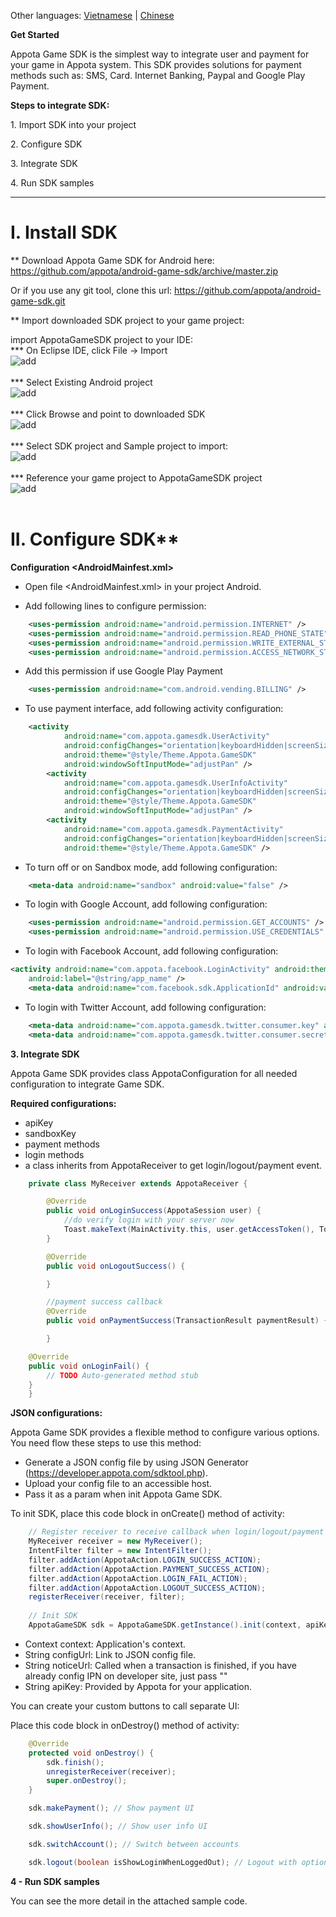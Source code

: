 Other languages: [Vietnamese](README.md) | [Chinese](README_CN.md)

**Get Started**

Appota Game SDK is the simplest way to integrate user and payment for
your game in Appota system. This SDK provides solutions for payment
methods such as: SMS, Card. Internet Banking, Paypal and Google Play
Payment.

**Steps to integrate SDK:**

​1. Import SDK into your project

​2. Configure SDK

​3. Integrate SDK

​4. Run SDK samples

<hr/>

# I. Install SDK

** Download Appota Game SDK for Android here: 
https://github.com/appota/android-game-sdk/archive/master.zip

Or if you use any git tool, clone this url: https://github.com/appota/android-game-sdk.git

** Import downloaded SDK project to your game project:

import AppotaGameSDK project to your IDE:
<br/>
*** On Eclipse IDE, click File -> Import
<br/>
![add](https://github.com/appota/android-game-sdk/blob/master/docs/images/1.png)
<br/>
<br/>
*** Select Existing Android project
<br/>
![add](https://github.com/appota/android-game-sdk/blob/master/docs/images/2.png)
<br/>
<br/>
*** Click Browse and point to downloaded SDK
<br/>
![add](https://github.com/appota/android-game-sdk/blob/master/docs/images/3.png)
<br/>
<br/>
*** Select SDK project and Sample project to import:
<br/>
![add](https://github.com/appota/android-game-sdk/blob/master/docs/images/5.png)
<br/>
<br/>
*** Reference your game project to AppotaGameSDK project
<br/>
![add](https://github.com/appota/android-game-sdk/blob/master/docs/images/6.png)
<br/>
<br/>

# II. Configure SDK**

**Configuration \<AndroidMainfest.xml\>**

- Open file \<AndroidMainfest.xml\> in your project Android.

- Add following lines to configure permission:

``` xml
    <uses-permission android:name="android.permission.INTERNET" />
    <uses-permission android:name="android.permission.READ_PHONE_STATE" />
    <uses-permission android:name="android.permission.WRITE_EXTERNAL_STORAGE" />
    <uses-permission android:name="android.permission.ACCESS_NETWORK_STATE" />
```

- Add this permission if use Google Play Payment

``` xml
    <uses-permission android:name="com.android.vending.BILLING" />
```

- To use payment interface, add following activity configuration:

``` xml
    <activity
            android:name="com.appota.gamesdk.UserActivity"
            android:configChanges="orientation|keyboardHidden|screenSize"
            android:theme="@style/Theme.Appota.GameSDK"
            android:windowSoftInputMode="adjustPan" />
        <activity
            android:name="com.appota.gamesdk.UserInfoActivity"
            android:configChanges="orientation|keyboardHidden|screenSize"
            android:theme="@style/Theme.Appota.GameSDK"
            android:windowSoftInputMode="adjustPan" />
        <activity
            android:name="com.appota.gamesdk.PaymentActivity"
            android:configChanges="orientation|keyboardHidden|screenSize"
            android:theme="@style/Theme.Appota.GameSDK" />
```

- To turn off or on Sandbox mode, add following configuration:

``` xml
    <meta-data android:name="sandbox" android:value="false" />
```

- To login with Google Account, add following configuration:

``` xml
    <uses-permission android:name="android.permission.GET_ACCOUNTS" />
    <uses-permission android:name="android.permission.USE_CREDENTIALS" />
```

- To login with Facebook Account, add following configuration:
 
``` xml
<activity android:name="com.appota.facebook.LoginActivity" android:theme="@android:style/Theme.Translucent.NoTitleBar"
    android:label="@string/app_name" />
    <meta-data android:name="com.facebook.sdk.ApplicationId" android:value="YOUR_FACEBOOK_APP_ID" />
```

- To login with Twitter Account, add following configuration:

``` xml
    <meta-data android:name="com.appota.gamesdk.twitter.consumer.key" android:value="YOUR_CONSUMER_KEY" />
    <meta-data android:name="com.appota.gamesdk.twitter.consumer.secret" android:value="YOUR_SECRET_KEY" />
```

**3. Integrate SDK**

Appota Game SDK provides class AppotaConfiguration for all needed configuration to integrate Game SDK.

**Required configurations:**

 - apiKey
 - sandboxKey
 - payment methods
 - login methods
 - a class inherits from AppotaReceiver to get login/logout/payment event.

``` java
    private class MyReceiver extends AppotaReceiver {

        @Override
        public void onLoginSuccess(AppotaSession user) {
            //do verify login with your server now
            Toast.makeText(MainActivity.this, user.getAccessToken(), Toast.LENGTH_SHORT).show();
        }

        @Override
        public void onLogoutSuccess() {

        }

        //payment success callback
        @Override
        public void onPaymentSuccess(TransactionResult paymentResult) {

        }

	@Override
	public void onLoginFail() {
	    // TODO Auto-generated method stub
	}
    } 
``` 

**JSON configurations:**

Appota Game SDK provides a flexible method to configure various options. You need flow these steps to use this method:

 - Generate a JSON config file by using JSON Generator (https://developer.appota.com/sdktool.php).
 - Upload your config file to an accessible host.
 - Pass it as a param when init Appota Game SDK.


To init SDK, place this code block in onCreate() method of activity:


``` java
    // Register receiver to receive callback when login/logout/payment success
    MyReceiver receiver = new MyReceiver();
    IntentFilter filter = new IntentFilter();
    filter.addAction(AppotaAction.LOGIN_SUCCESS_ACTION);
	filter.addAction(AppotaAction.PAYMENT_SUCCESS_ACTION);
	filter.addAction(AppotaAction.LOGIN_FAIL_ACTION);
	filter.addAction(AppotaAction.LOGOUT_SUCCESS_ACTION);
    registerReceiver(receiver, filter);
    
    // Init SDK
    AppotaGameSDK sdk = AppotaGameSDK.getInstance().init(context, apiKey, noticeUrl, configUrl);
```

- Context context: Application's context.
- String configUrl: Link to JSON config file.
- String noticeUrl: Called when a transaction is finished, if you have already config IPN on developer site, just pass ""
- String apiKey: Provided by Appota for your application.

You can create your custom buttons to call separate UI:

Place this code block in onDestroy() method of activity:
```java
    @Override
    protected void onDestroy() {
        sdk.finish();
        unregisterReceiver(receiver);
        super.onDestroy();
    }
```

``` java
    sdk.makePayment(); // Show payment UI
```
``` java
    sdk.showUserInfo(); // Show user info UI
```
``` java
    sdk.switchAccount(); // Switch between accounts
```
``` java
    sdk.logout(boolean isShowLoginWhenLoggedOut); // Logout with option show/hide login popup after logged out
```

**4 - Run SDK samples**

You can see the more detail in the attached sample code.
